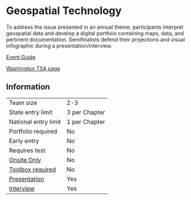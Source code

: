 # Geospatial Technology

To address the issue presented in an annual theme, participants interpret geospatial data and develop a digital portfolio
containing maps, data, and pertinent documentation.
Semifinalists defend their projections and visual infographic
during a presentation/interview.

[Event Guide](https://lwsd.sharepoint.com/:b:/r/sites/GR-JHS-TechnologyStudentAssociation-SCA/Shared%20Documents/23-24/Competition/Event%20Guides/HS%20-%20Geospatial%20Technology.pdf)

[Washington TSA page](https://www.washingtontsa.org/high-school-events/geospatial-technology)

## Information

|                             |               |
| --------------------------- | ------------- |
| Team size                   | 2-3           |
| State entry limit           | 3 per Chapter |
| National entry limit        | 1 per Chapter |
| Portfolio required          | No            |
| Early entry                 | No            |
| Requires test               | No            |
| [Onsite Only](/#terms)      | No            |
| [Toolbox required](/#terms) | No            |
| [Presentation](/#terms)     | Yes           |
| [Interview](/#terms)        | Yes           |

